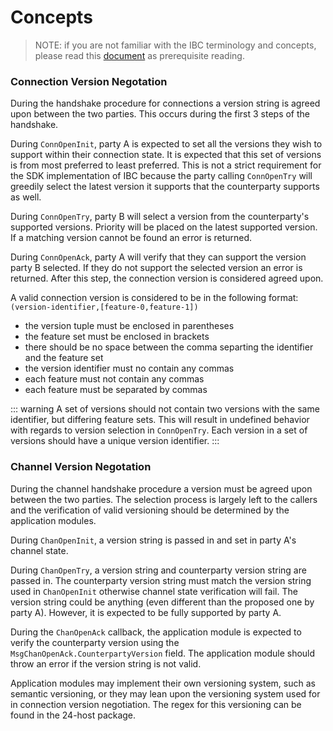 <!--
order: 1
-->

# Concepts

> NOTE: if you are not familiar with the IBC terminology and concepts, please read
this [document](https://github.com/cosmos/ics/blob/master/ibc/1_IBC_TERMINOLOGY.md) as prerequisite reading.

### Connection Version Negotation

During the handshake procedure for connections a version string is agreed
upon between the two parties. This occurs during the first 3 steps of the
handshake.

During `ConnOpenInit`, party A is expected to set all the versions they wish
to support within their connection state. It is expected that this set of 
versions is from most preferred to least preferred. This is not a strict 
requirement for the SDK implementation of IBC because the party calling 
`ConnOpenTry` will greedily select the latest version it supports that the 
counterparty supports as well. 

During `ConnOpenTry`, party B will select a version from the counterparty's 
supported versions. Priority will be placed on the latest supported version.
If a matching version cannot be found an error is returned.

During `ConnOpenAck`, party A will verify that they can support the version
party B selected. If they do not support the selected version an error is
returned. After this step, the connection version is considered agreed upon.

A valid connection version is considered to be in the following format:
`(version-identifier,[feature-0,feature-1])`

- the version tuple must be enclosed in parentheses
- the feature set must be enclosed in brackets
- there should be no space between the comma separting the identifier and the
feature set
- the version identifier must no contain any commas
- each feature must not contain any commas
- each feature must be separated by commas

::: warning
A set of versions should not contain two versions with the same 
identifier, but differing feature sets. This will result in undefined behavior
with regards to version selection in `ConnOpenTry`. Each version in a set of 
versions should have a unique version identifier.
:::

### Channel Version Negotation

During the channel handshake procedure a version must be agreed upon between
the two parties. The selection process is largely left to the callers and 
the verification of valid versioning should be determined by the application
modules.

During `ChanOpenInit`,  a version string is passed in and set in party A's 
channel state.

During `ChanOpenTry`, a version string and counterparty version string are 
passed in. The counterparty version string must match the version string used
in `ChanOpenInit` otherwise channel state verification will fail. The version
string could be anything (even different than the proposed one by party A).
However, it is expected to be fully supported by party A.

During the `ChanOpenAck` callback, the application module is expected to verify
the counterparty version using the `MsgChanOpenAck.CounterpartyVersion` field. 
The application module should throw an error if the version string is not valid.

Application modules may implement their own versioning system, such as semantic
versioning, or they may lean upon the versioning system used for in connection
version negotiation. The regex for this versioning can be found in the 24-host
package.
